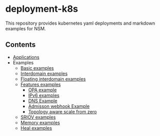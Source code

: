 # deployment-k8s

This repository provides kubernetes yaml deployments and markdown examples for NSM.

## Contents

* [Applications](./apps)
* Examples
    * [Basic examples](./examples/basic) 
    * [Interdomain examples](./examples/interdomain/basic)
    * [Floating interdomain examples](./examples/floating)
    * [Features examples](./examples/features)
        * [OPA example](./examples/features/opa)
        * [IPv6 examples](./examples/features/ipv6)
        * [DNS Example](./examples/features/dns)
        * [Admisson webhook Example](./examples/features/webhook)
        * [Topology aware scale from zero](./examples/features/scale-from-zero)
    * [SRIOV examples](./examples/sriov)
    * [Memory examples](./examples/memory)
    * [Heal examples](./examples/heal)
